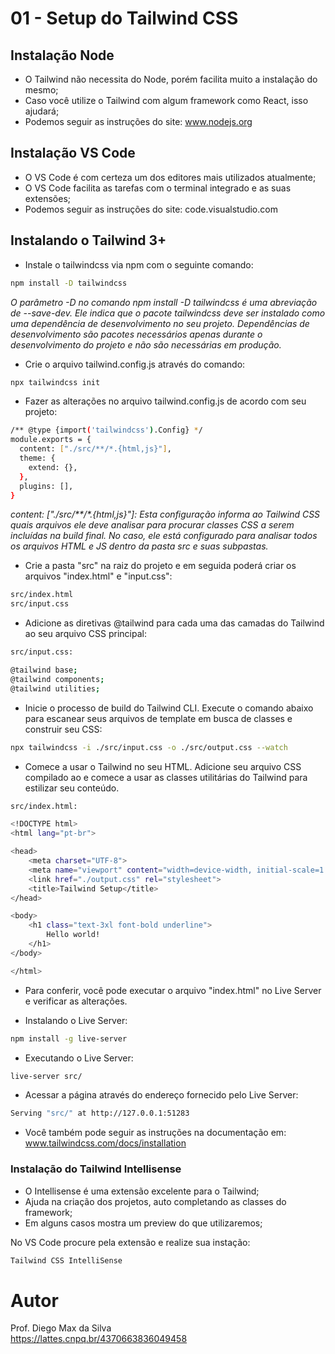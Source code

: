 # 01 - Setup do Tailwind CSS

## Instalação Node

* O Tailwind não necessita do Node, porém facilita muito a instalação do mesmo;
* Caso você utilize o Tailwind com algum framework como React, isso ajudará;
* Podemos seguir as instruções do site: www.nodejs.org

## Instalação VS Code

* O VS Code é com certeza um dos editores mais utilizados atualmente;
* O VS Code facilita as tarefas com o terminal integrado e as suas extensões;
* Podemos seguir as instruções do site: code.visualstudio.com

## Instalando o Tailwind 3+

* Instale o tailwindcss via npm com o seguinte comando:
```bash
npm install -D tailwindcss
```
*O parâmetro -D no comando npm install -D tailwindcss é uma abreviação de --save-dev. Ele indica que o pacote tailwindcss deve ser instalado como uma dependência de desenvolvimento no seu projeto. Dependências de desenvolvimento são pacotes necessários apenas durante o desenvolvimento do projeto e não são necessárias em produção.*


* Crie o arquivo tailwind.config.js através do comando:
```bash
npx tailwindcss init
```

* Fazer as alterações no arquivo tailwind.config.js de acordo com seu projeto:

```bash
/** @type {import('tailwindcss').Config} */
module.exports = {
  content: ["./src/**/*.{html,js}"],
  theme: {
    extend: {},
  },
  plugins: [],
}
```
_content: ["./src/**/*.{html,js}"]: Esta configuração informa ao Tailwind CSS quais arquivos ele deve analisar para procurar classes CSS a serem incluídas na build final. No caso, ele está configurado para analisar todos os arquivos HTML e JS dentro da pasta src e suas subpastas._

* Crie a pasta "src" na raiz do projeto e em seguida poderá criar os arquivos "index.html" e "input.css":

```bash
src/index.html
src/input.css
```

* Adicione as diretivas @tailwind para cada uma das camadas do Tailwind ao seu arquivo CSS principal:

```bash
src/input.css:

@tailwind base;
@tailwind components;
@tailwind utilities;
```

* Inicie o processo de build do Tailwind CLI. Execute o comando abaixo para escanear seus arquivos de template em busca de classes e construir seu CSS:

```bash
npx tailwindcss -i ./src/input.css -o ./src/output.css --watch
```

* Comece a usar o Tailwind no seu HTML. Adicione seu arquivo CSS compilado ao <head> e comece a usar as classes utilitárias do Tailwind para estilizar seu conteúdo.

```bash
src/index.html:

<!DOCTYPE html>
<html lang="pt-br">

<head>
    <meta charset="UTF-8">
    <meta name="viewport" content="width=device-width, initial-scale=1.0">
    <link href="./output.css" rel="stylesheet">
    <title>Tailwind Setup</title>
</head>

<body>
    <h1 class="text-3xl font-bold underline">
        Hello world!
    </h1>
</body>

</html>
```

* Para conferir, você pode executar o arquivo "index.html" no Live Server e verificar as alterações.

* Instalando o Live Server:
```bash
npm install -g live-server
```

* Executando o Live Server:
```bash
live-server src/
```

* Acessar a página através do endereço fornecido pelo Live Server:

```bash
Serving "src/" at http://127.0.0.1:51283
```

* Você também pode seguir as instruções na documentação em: www.tailwindcss.com/docs/installation

### Instalação do Tailwind Intellisense

* O Intellisense é uma extensão excelente para o Tailwind;
* Ajuda na criação dos projetos, auto completando as classes do framework;
* Em alguns casos mostra um preview do que utilizaremos;

No VS Code procure pela extensão e realize sua instação:
```bash
Tailwind CSS IntelliSense
```

# Autor

Prof. Diego Max da Silva<br>
https://lattes.cnpq.br/4370663836049458